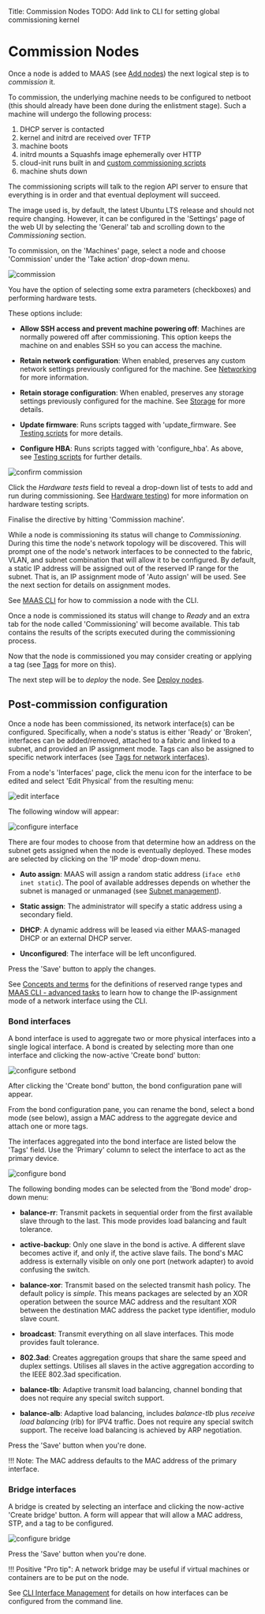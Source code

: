 Title: Commission Nodes
TODO:  Add link to CLI for setting global commissioning kernel


# Commission Nodes

Once a node is added to MAAS (see [Add nodes][add-nodes]) the next logical
step is to *commission* it.

To commission, the underlying machine needs to be configured to netboot (this
should already have been done during the enlistment stage). Such a machine will
undergo the following process:

1. DHCP server is contacted
1. kernel and initrd are received over TFTP
1. machine boots
1. initrd mounts a Squashfs image ephemerally over HTTP
1. cloud-init runs built in and [custom commissioning scripts][nodes-scripts]
1. machine shuts down

The commissioning scripts will talk to the region API server to ensure that
everything is in order and that eventual deployment will succeed.

The image used is, by default, the latest Ubuntu LTS release and should not
require changing. However, it can be configured in the 'Settings' page of the
web UI by selecting the 'General' tab and scrolling down to the *Commissioning*
section.

To commission, on the 'Machines' page, select a node and choose 'Commission' under
the 'Take action' drop-down menu.

![commission][img__commission]

You have the option of selecting some extra parameters (checkboxes) and
performing hardware tests.

These options include:

- **Allow SSH access and prevent machine powering off**: Machines are
  normally powered off after commissioning. This option keeps the machine
  on and enables SSH so you can access the machine.

- **Retain network configuration**: When enabled, preserves any custom network settings
  previously configured for the machine. See [Networking][network-details] for
  more information.

- **Retain storage configuration**: When enabled, preserves any storage settings
  previously configured for the machine. See [Storage][storage-details] for
  more details.

- **Update firmware**: Runs scripts tagged with 'update_firmware. See
  [Testing scripts][hardware-type] for more details.

- **Configure HBA**: Runs scripts tagged with 'configure_hba'. As above,
  see [Testing scripts][hardware-type] for further details.
 
![confirm commission][img__commission-confirm]

Click the *Hardware tests* field to reveal a drop-down list of tests to add and
run during commissioning. See [Hardware testing][hardware-testing]) for more
information on hardware testing scripts.

Finalise the directive by hitting 'Commission machine'.

While a node is commissioning its status will change to *Commissioning*. During
this time the node's network topology will be discovered. This will prompt one
of the node's network interfaces to be connected to the fabric, VLAN, and
subnet combination that will allow it to be configured. By default, a static IP
address will be assigned out of the reserved IP range for the subnet. That is,
an IP assignment mode of 'Auto assign' will be used. See the next section for
details on assignment modes.

See [MAAS CLI][cli-commission-a-node] for how to commission a node with the
CLI.

Once a node is commissioned its status will change to *Ready* and an extra tab
for the node called 'Commissioning' will become available. This tab contains
the results of the scripts executed during the commissioning process.

Now that the node is commissioned you may consider creating or applying a tag
(see [Tags][tags] for more on this).

The next step will be to *deploy* the node. See [Deploy nodes][deploy-nodes].


## Post-commission configuration

Once a node has been commissioned, its network interface(s) can be configured.
Specifically, when a node's status is either 'Ready' or 'Broken', interfaces
can be added/removed, attached to a fabric and linked to a subnet, and provided
an IP assignment mode. Tags can also be assigned to specific network interfaces
(see [Tags for network interfaces][tags-network-interfaces]).

From a node's 'Interfaces' page, click the menu icon for the interface to be
edited and select 'Edit Physical' from the resulting menu:

![edit interface][img__edit-interface]

The following window will appear:

![configure interface][img__configure-interface]

There are four modes to choose from that determine how an address on the subnet
gets assigned when the node is eventually deployed. These modes are selected by
clicking on the 'IP mode' drop-down menu.

- **Auto assign**: MAAS will assign a random static address (`iface eth0 inet
  static`). The pool of available addresses depends on whether the subnet is
  managed or unmanaged (see [Subnet management][subnet-management]).

- **Static assign**: The administrator will specify a static address using a
  secondary field.

- **DHCP**: A dynamic address will be leased via either MAAS-managed DHCP or an
  external DHCP server.

- **Unconfigured**: The interface will be left unconfigured.

Press the 'Save' button to apply the changes.

See [Concepts and terms][concepts-ipranges] for the definitions of reserved
range types and [MAAS CLI - advanced tasks][cli-change-ip-assignment-mode] to
learn how to change the IP-assignment mode of a network interface using the CLI.

### Bond interfaces

A bond interface is used to aggregate two or more physical interfaces into
a single logical interface. A bond is created by selecting more than one
interface and clicking the now-active 'Create bond' button:

![configure setbond][img__configure-setbond]

After clicking the 'Create bond' button, the bond configuration pane will
appear.

From the bond configuration pane, you can rename the bond, select a bond mode
(see below), assign a MAC address to the aggregate device and attach one or
more tags. 

The interfaces aggregated into the bond interface are listed below the 'Tags'
field. Use the 'Primary' column to select the interface to act as the
primary device.

![configure bond][img__configure-bond]

The following bonding modes can be selected from the 'Bond mode' drop-down
menu:

- **balance-rr**: Transmit packets in sequential order from the first available
  slave through to the last. This mode provides load balancing and fault
  tolerance.

- **active-backup**: Only one slave in the bond is active. A different slave
  becomes active if, and only if, the active slave fails. The bond's MAC
  address is externally visible on only one port (network adapter) to avoid
  confusing the switch.

- **balance-xor**: Transmit based on the selected transmit hash policy. The
  default policy is *simple*. This means packages are selected by an XOR
  operation between the source MAC address and the resultant XOR between the
  destination MAC address the packet type identifier, modulo slave count.

- **broadcast**: Transmit everything on all slave interfaces. This mode
  provides fault tolerance.

- **802.3ad**: Creates aggregation groups that share the same speed and duplex
  settings. Utilises all slaves in the active aggregation according to the IEEE
  802.3ad specification.

- **balance-tlb**: Adaptive transmit load balancing, channel bonding that does
  not require any special switch support.

- **balance-alb**: Adaptive load balancing, includes *balance-tlb* plus
  *receive load balancing* (rlb) for IPV4 traffic. Does not require any special
  switch support. The receive load balancing is achieved by ARP negotiation.

Press the 'Save' button when you're done.

!!! Note: 
    The MAC address defaults to the MAC address of the primary interface.


### Bridge interfaces

A bridge is created by selecting an interface and clicking the now-active
'Create bridge' button. A form will appear that will allow a MAC address, STP,
and a tag to be configured.

![configure bridge][img__configure-bridge]

Press the 'Save' button when you're done.

!!! Positive "Pro tip":
    A network bridge may be useful if virtual machines or containers are to be
    put on the node. 

See [CLI Interface Management][manage-cli-interfaces] for details on how
interfaces can be configured from the command line.

<!--

I'D LIKE TO LEAVE THIS OUT UNTIL A CLI COMMAND IS DOCUMENTED AND THEN LINKED. I
ALSO FIND THIS SENTENCE NEEDS TO BE REWORDED AS IT IS QUITE ABSTRACT AS IS.

Automatic bridge creation on all configured interfaces can also be performed at
allocation time using the API.

-->


<!-- LINKS -->

[nodes-scripts]: nodes-scripts.md
[add-nodes]: nodes-add.md
[cli-commission-a-node]: manage-cli-common.md#commission-a-node
[tags]: nodes-tags.md
[deploy-nodes]: nodes-deploy.md
[tags-network-interfaces]: nodes-tags.md#tags-for-network-interfaces
[subnet-management]: installconfig-network-subnet-management.md
[concepts-ipranges]: intro-concepts.md#ip-ranges
[hardware-testing]: nodes-hw-testing.md
[storage-details]: installconfig-storage.md
[network-details]: installconfig-networking.md
[hardware-type]: nodes-scripts.md#automatic-script-selection-by-hardware-type
[cli-change-ip-assignment-mode]: manage-cli-advanced.md#change-the-ip-assignment-mode-of-a-network-interface
[manage-cli-interfaces]: manage-cli-interfaces.md

[img__commission]: ../media/nodes-commission__2.4_commission.png
[img__commission-confirm]: ../media/nodes-commission__2.4_commission-confirm.png
[img__configure-interface]: ../media/nodes-commission__2.4_configure-interface.png
[img__edit-interface]: ../media/nodes-commission__2.4_edit-interface.png
[img__configure-setbond]: ../media/nodes-commission__2.4_configure-setbond.png
[img__configure-bond]: ../media/nodes-commission__2.4_configure-bond.png
[img__configure-bridge]: ../media/nodes-commission__2.4_configure-bridge.png
